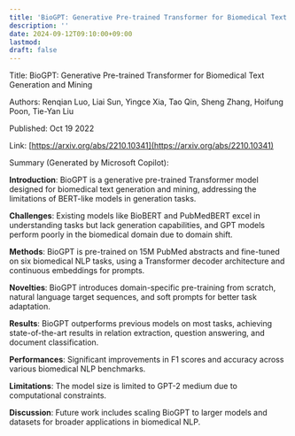 ```yaml
---
title: 'BioGPT: Generative Pre-trained Transformer for Biomedical Text Generation and Mining'
description: ''
date: 2024-09-12T09:10:00+09:00
lastmod: 
draft: false
---
```


Title: BioGPT: Generative Pre-trained Transformer for Biomedical Text Generation and Mining

Authors: Renqian Luo, Liai Sun, Yingce Xia, Tao Qin, Sheng Zhang, Hoifung Poon, Tie-Yan Liu

Published: Oct 19 2022

Link: [https://arxiv.org/abs/2210.10341](https://arxiv.org/abs/2210.10341)

Summary (Generated by Microsoft Copilot):

**Introduction**: BioGPT is a generative pre-trained Transformer model designed for biomedical text generation and mining, addressing the limitations of BERT-like models in generation tasks.

**Challenges**: Existing models like BioBERT and PubMedBERT excel in understanding tasks but lack generation capabilities, and GPT models perform poorly in the biomedical domain due to domain shift.

**Methods**: BioGPT is pre-trained on 15M PubMed abstracts and fine-tuned on six biomedical NLP tasks, using a Transformer decoder architecture and continuous embeddings for prompts.

**Novelties**: BioGPT introduces domain-specific pre-training from scratch, natural language target sequences, and soft prompts for better task adaptation.

**Results**: BioGPT outperforms previous models on most tasks, achieving state-of-the-art results in relation extraction, question answering, and document classification.

**Performances**: Significant improvements in F1 scores and accuracy across various biomedical NLP benchmarks.

**Limitations**: The model size is limited to GPT-2 medium due to computational constraints.

**Discussion**: Future work includes scaling BioGPT to larger models and datasets for broader applications in biomedical NLP.
